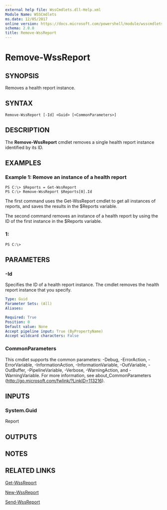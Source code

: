 ```yaml
---
external help file: WssCmdlets.dll-Help.xml
Module Name: WSSCmdlets
ms.date: 12/05/2017
online version: https://docs.microsoft.com/powershell/module/wsscmdlets/remove-wssreport?view=windowsserver2012r2-ps&wt.mc_id=ps-gethelp
schema: 2.0.0
title: Remove-WssReport
---
```


# Remove-WssReport

## SYNOPSIS
Removes a health report instance.

## SYNTAX

```
Remove-WssReport [-Id] <Guid> [<CommonParameters>]
```

## DESCRIPTION
The **Remove-WssReport** cmdlet removes a single health report instance identified by its ID.

## EXAMPLES

### Example 1: Remove an instance of a health report
```
PS C:\> $Reports = Get-WssReport
PS C:\> Remove-WssReport $Reports[0].Id
```

The first command uses the Get-WssReport cmdlet to get all instances of reports, and saves the results in the $Reports variable.

The second command removes an instance of a health report by using the ID of the first instance in the $Reports variable.

### 1:
```
PS C:\>
```

## PARAMETERS

### -Id
Specifies the ID of a health report instance.
The cmdlet removes the health report instance that you specify.

```yaml
Type: Guid
Parameter Sets: (All)
Aliases: 

Required: True
Position: 0
Default value: None
Accept pipeline input: True (ByPropertyName)
Accept wildcard characters: False
```

### CommonParameters
This cmdlet supports the common parameters: -Debug, -ErrorAction, -ErrorVariable, -InformationAction, -InformationVariable, -OutVariable, -OutBuffer, -PipelineVariable, -Verbose, -WarningAction, and -WarningVariable. For more information, see about_CommonParameters (http://go.microsoft.com/fwlink/?LinkID=113216).

## INPUTS

### System.Guid
Report

## OUTPUTS

## NOTES

## RELATED LINKS

[Get-WssReport](./Get-WssReport.md)

[New-WssReport](./New-WssReport.md)

[Send-WssReport](./Send-WssReport.md)

